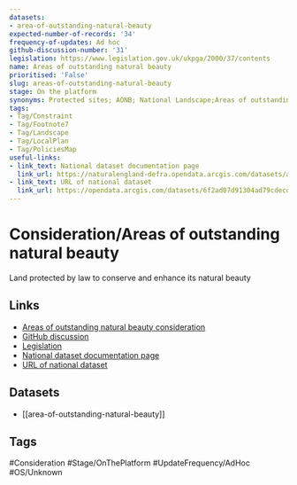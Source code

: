 ```yaml
---
datasets:
- area-of-outstanding-natural-beauty
expected-number-of-records: '34'
frequency-of-updates: Ad hoc
github-discussion-number: '31'
legislation: https://www.legislation.gov.uk/ukpga/2000/37/contents
name: Areas of outstanding natural beauty
prioritised: 'False'
slug: areas-of-outstanding-natural-beauty
stage: On the platform
synonyms: Protected sites; AONB; National Landscape;Areas of outstanding natural beauty
tags:
- Tag/Constraint
- Tag/Footnote7
- Tag/Landscape
- Tag/LocalPlan
- Tag/PoliciesMap
useful-links:
- link_text: National dataset documentation page
  link_url: https://naturalengland-defra.opendata.arcgis.com/datasets/areas-of-outstanding-natural-beauty-england
- link_text: URL of national dataset
  link_url: https://opendata.arcgis.com/datasets/6f2ad07d91304ad79cdecd52489d5046_0.geojson
---
```


# Consideration/Areas of outstanding natural beauty

Land protected by law to conserve and enhance its natural beauty

## Links

* [Areas of outstanding natural beauty consideration](https://design.planning.data.gov.uk/planning-consideration/areas-of-outstanding-natural-beauty)
* [GitHub discussion](https://github.com/digital-land/data-standards-backlog/discussions/31)
* [Legislation](https://www.legislation.gov.uk/ukpga/2000/37/contents)
* [National dataset documentation page](https://naturalengland-defra.opendata.arcgis.com/datasets/areas-of-outstanding-natural-beauty-england)
* [URL of national dataset](https://opendata.arcgis.com/datasets/6f2ad07d91304ad79cdecd52489d5046_0.geojson)

## Datasets

* [[area-of-outstanding-natural-beauty]]

## Tags

#Consideration #Stage/OnThePlatform #UpdateFrequency/AdHoc #OS/Unknown